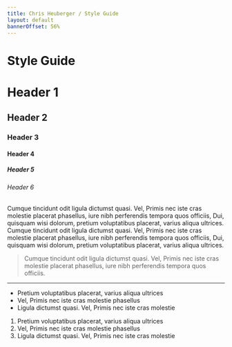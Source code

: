 ```yaml
---
title: Chris Heuberger / Style Guide
layout: default
bannerOffset: 56%
---
```


<div class="main-content">

  <h1 class="page-title">Style Guide</h1>

  <div class="spacer"></div>

  <h1>Header 1</h1>
  <h2>Header 2</h2>
  <h3>Header 3</h3>
  <h4>Header 4</h4>
  <h5>Header 5</h5>
  <h6>Header 6</h6>
   
  <div class="spacer"></div>

  <p>Cumque tincidunt odit ligula dictumst quasi. Vel, Primis nec iste cras molestie placerat phasellus, iure nibh perferendis tempora quos officiis, Dui, quisquam wisi dolorum, pretium voluptatibus placerat, varius aliqua ultrices. Cumque tincidunt odit ligula dictumst quasi. Vel, Primis nec iste cras molestie placerat phasellus, iure nibh perferendis tempora quos officiis, Dui, quisquam wisi dolorum, pretium voluptatibus placerat, varius aliqua ultrices.</p>
  
  <div class="spacer"></div>
  
  <blockquote>Cumque tincidunt odit ligula dictumst quasi. Vel, Primis nec iste cras molestie placerat phasellus, iure nibh perferendis tempora quos officiis.</blockquote>

  <hr/>

  <ul class="basic-list basic-list__ul">
    <li>Pretium voluptatibus placerat, varius aliqua ultrices</li>
    <li>Vel, Primis nec iste cras molestie phasellus</li>
    <li>Ligula dictumst quasi. Vel, Primis nec iste cras molestie</li>
  </ul>

  <div class="spacer"></div>

  <ol class="basic-list basic-list__ol">
    <li>Pretium voluptatibus placerat, varius aliqua ultrices</li>
    <li>Vel, Primis nec iste cras molestie phasellus</li>
    <li>Ligula dictumst quasi. Vel, Primis nec iste cras molestie</li>
  </ol>

</div>